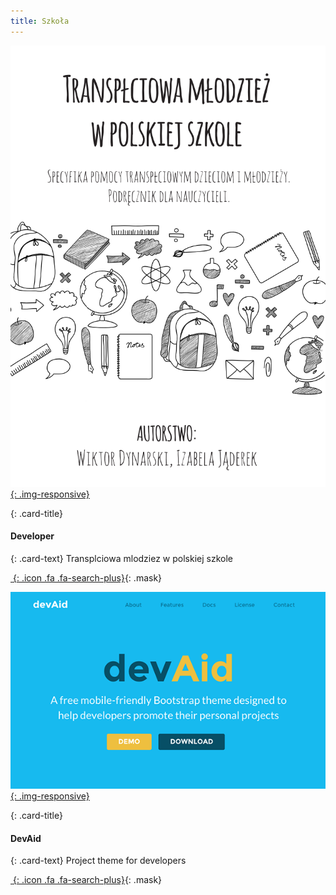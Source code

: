 ```yaml
---
title: Szkoła
---
```


<div class="row">
 <div class="col-sm-6 col-xs-12">
  <div class="card">

[![screenshot](assets/images/szkola/transplciowa_mlodziez.png){: .img-responsive}](https://tash-feneko.github.io/stronatestowa5000/assets/docs/szkola/transplciowa_mlodziez.pdf)

   <div class="card-block">

{: .card-title}
#### Developer

{: .card-text}
Transplciowa mlodziez w polskiej szkole

   </div>

[*&nbsp;*{: .icon .fa .fa-search-plus}](https://tash-feneko.github.io/stronatestowa5000/assets/docs/szkola/transplciowa_mlodziez.pdf){: .mask}

  </div>
 </div>
 <div class="col-sm-6 col-xs-12">
  <div class="card">

[![screenshot](assets/images/demo/theme-devaid.png){: .img-responsive}](http://themes.3rdwavemedia.com/website-templates/devaid-free-bootstrap-theme-developers/v)

   <div class="card-block">

{: .card-title}
#### DevAid

{: .card-text}
Project theme for developers

   </div>

[*&nbsp;*{: .icon .fa .fa-search-plus}](http://themes.3rdwavemedia.com/website-templates/devaid-free-bootstrap-theme-developers/){: .mask}

  </div>
 </div>
</div>
